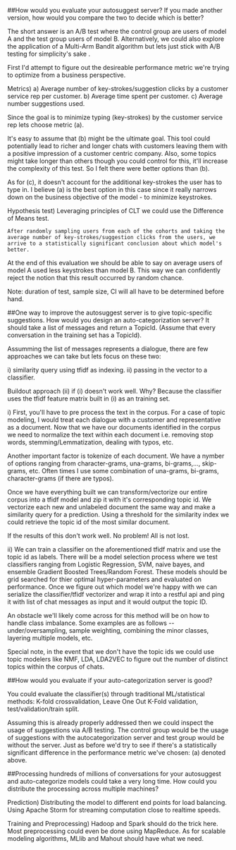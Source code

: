 ##How would you evaluate your autosuggest server? If you made another version, how would you compare the two to decide which is better?

The short answer is an A/B test where the control group are users of model A and the test group users of model B. Alternatively, we could also explore the application of a Multi-Arm Bandit algorithm but lets just stick with A/B testing for simplicity's sake .

First I'd attempt to figure out the desireable performance metric we're trying to optimize from a business perspective.

Metrics)
    a) Average number of key-strokes/suggestion clicks by a customer service rep per customer.
    b) Average time spent per customer.
    c) Average number suggestions used.

Since the goal is to minimize typing (key-strokes) by the customer service rep lets choose metric (a). 

It's easy to assume that (b) might be the ultimate goal. This tool could potentially lead to richer and longer chats with customers leaving them with a positive impression of a customer centric company. Also, some topics might take longer than others though you could control for this, it'll increase the complexity of this test. So I felt there were better options than (b). 

As for (c), it doesn't account for the additional key-strokes the user has to type in. I believe (a) is the best option in this case since it really narrows down on the business objective of the model - to minimize keystrokes.

Hypothesis test) 
    Leveraging principles of CLT we could use the Difference of Means test. 

    After randomly sampling users from each of the cohorts and taking the average number of key-strokes/suggestion clicks from the users, we arrive to a statistically significant conclusion about which model's better.

At the end of this evaluation we should be able to say on average users of model A used less keystrokes than model B. This way we can confidently reject the notion that this result occurred by random chance.

Note: duration of test, sample size, CI will all have to be determined before hand.

##One way to improve the autosuggest server is to give topic-specific suggestions. How would you design an auto-categorization server? It should take a list of messages and return a TopicId. (Assume that every conversation in the training set has a TopicId).


Assumming the list of messages represents a dialogue, there are few approaches we can take but lets focus on these two:

i) similarity query using tfidf as indexing.
ii) passing in the vector to a classifier.

Buildout approach (ii) if (i) doesn't work well. Why? Because the classifier uses the tfidf feature matrix built in (i) as an training set.

i)
First, you'll have to pre process the text in the corpus. For a case of topic modeling, I would treat each dialogue with a customer and representative as a document. Now that we have our documents identified in the corpus we need to normalize the text within each document i.e. removing stop words, stemming/Lemmatization, dealing with typos, etc. 

Another important factor is tokenize of each document. We have a nymber of options ranging from character-grams, una-grams, bi-grams,..., skip-grams, etc. Often times I use some combination of una-grams, bi-grams, character-grams (if there are typos).

Once we have everything built we can transform/vectorize our entire corpus into a tfidf model and zip it with it's corresponding topic id. We vectorize each new and unlabeled document the same way and make a similarity query for a prediction. Using a threshold for the similarity index we could retrieve the topic id of the most similar document.

If the results of this don't work well. No problem! All is not lost. 

ii)
We can train a classifier on the aforementioned tfidf matrix and use the topic id as labels. There will be a model selection process where we test classifiers ranging from Logistic Regression, SVM, naive bayes, and ensemble Gradient Boosted Trees/Random Forest. These models should be grid searched for thier optimal hyper-parameters and evaluated on performance. Once we figure out which model we're happy with we can serialize the classifier/tfidf vectorizer and wrap it into a restful api and ping it with list of chat messages as input and it would output the topic ID. 

An obstacle we'll likely come across for this method will be on how to handle class imbalance. Some examples are as follows -- under/oversampling, sample weighting, combining the minor classes, layering multiple models, etc.

Special note, in the event that we don't have the topic ids we could use topic modelers like NMF, LDA, LDA2VEC to figure out the number of distinct topics within the corpus of chats.

##How would you evaluate if your auto-categorization server is good?

You could evaluate the classifier(s) through traditional ML/statistical methods: K-fold crossvalidation, Leave One Out K-Fold validation, test/validation/train split. 

Assuming this is already properly addressed then we could inspect the usage of suggestions via A/B testing. The control group would be the usage of suggestions with the autocategorization server and test group would be without the server. Just as before we'd try to see if there's a statistically significant difference in the performance metric we've chosen: (a) denoted above. 

##Processing hundreds of millions of conversations for your autosuggest and auto-categorize models could take a very long time. How could you distribute the processing across multiple machines?

Prediction)
Distributing the model to different end points for load balancing. Using Apache Storm for streaming computation close to realtime speeds. 

Training and Preprocessing)
Hadoop and Spark should do the trick here. Most preprocessing could even be done using MapReduce. As for scalable modeling algorithms, MLlib and Mahout should have what we need.